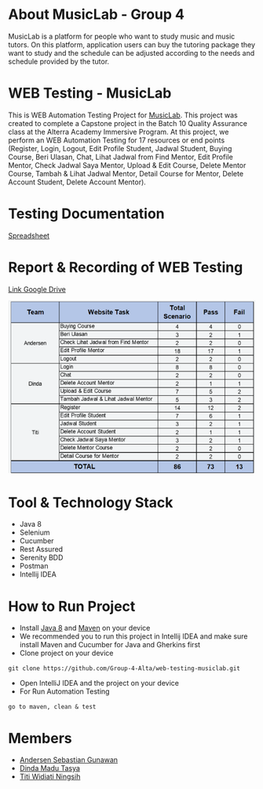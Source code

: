 # About MusicLab - Group 4
MusicLab is a platform for people who want to study music and music tutors.
On this platform, application users can buy the tutoring package they want to study and the schedule can be adjusted according to the needs and schedule provided by the tutor.

# WEB Testing - MusicLab
This is WEB Automation Testing Project for [MusicLab](https://music-lab-immersive.netlify.app/). This project was created to complete a Capstone project in the Batch 10 Quality Assurance class at the Alterra Academy Immersive Program. At this project, we perform an WEB Automation Testing for 17 resources or end points (Register, Login, Logout, Edit Profile Student, Jadwal Student, Buying Course, Beri Ulasan, Chat, Lihat Jadwal from Find Mentor, Edit Profile Mentor, Check Jadwal Saya Mentor, Upload & Edit Course, Delete Mentor Course, Tambah & Lihat Jadwal Mentor, Detail Course for Mentor, Delete Account Student, Delete Account Mentor).

# Testing Documentation
[Spreadsheet](https://docs.google.com/spreadsheets/d/1IdcKSn8_2um7ZuhkJ8l18yMDvfx3RXOzEwqw4iaPPgk/edit#gid=1283485061)

# Report & Recording of WEB Testing
[Link Google Drive](https://drive.google.com/drive/folders/1cZw15eYaFOjcC8aWVZc3wHFqTAw_bWT_?usp=sharing)

![image](https://github.com/titiwidiati/demo_git/blob/main/WEB%20Result%20Detail.png)

# Tool & Technology Stack
- Java 8
- Selenium
- Cucumber
- Rest Assured
- Serenity BDD
- Postman
- Intellij IDEA

# How to Run Project
- Install  [Java 8](https://www.oracle.com/java/technologies/downloads/#java8) and [Maven](https://maven.apache.org/download.cgi) on your device
- We recommended you to run this project in Intellij IDEA and make sure install Maven and Cucumber for Java and Gherkins first
- Clone project on your device
```
git clone https://github.com/Group-4-Alta/web-testing-musiclab.git
```
- Open IntelliJ IDEA and the project on your device
- For Run Automation Testing
```
go to maven, clean & test
```

# Members
-  [Andersen Sebastian Gunawan](https://github.com/kasg888)
-  [Dinda Madu Tasya](https://github.com/dindazzz)
-  [Titi Widiati Ningsih](https://github.com/titiwidiati)

